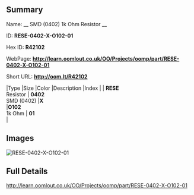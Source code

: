 

## Summary
 
Name: __ SMD (0402) 1k Ohm Resistor __

ID: __RESE-0402-X-O102-01__

Hex ID: __R42102__

WebPage: __http://learn.oomlout.co.uk/OO/Projects/oomp/part/RESE-0402-X-O102-01__

Short URL: __http://oom.lt/R42102__


|Type   |Size   |Color   |Description   |Index   |
| __RESE__ <br>Resistor  | __0402__<br>SMD (0402)   |__X__<br>    |__O102__<br>1k Ohm    | __01__<br>  |


## Images
![RESE-0402-X-O102-01](http://oomlout.com/oomp-gen/parts/RESE-0402-X-O102-01/RESE-0402-X-O102-01_420.jpg)

## Full Details

 http://learn.oomlout.co.uk/OO/Projects/oomp/part/RESE-0402-X-O102-01

